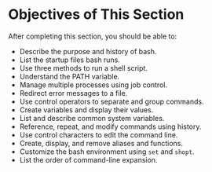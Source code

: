 
# Objectives of This Section

After completing this section, you should be able to:

- Describe the purpose and history of bash.
- List the startup files bash runs.
- Use three methods to run a shell script.
- Understand the PATH variable.
- Manage multiple processes using job control.
- Redirect error messages to a file.
- Use control operators to separate and group commands.
- Create variables and display their values.
- List and describe common system variables.
- Reference, repeat, and modify commands using history.
- Use control characters to edit the command line.
- Create, display, and remove aliases and functions.
- Customize the bash environment using `set` and `shopt`.
- List the order of command-line expansion.

